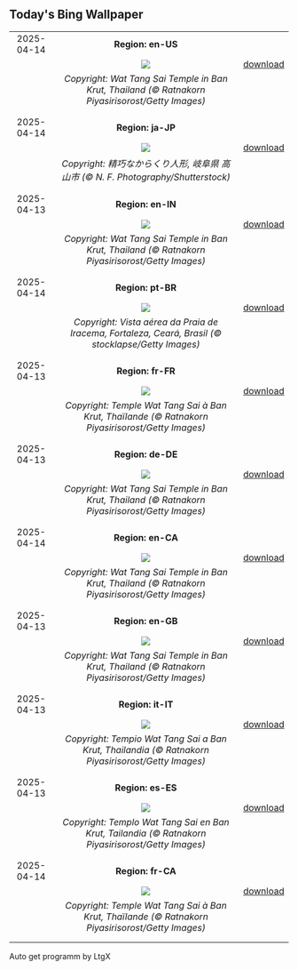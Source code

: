 ## Today's Bing Wallpaper
|      |      |      |
| :----: | :----: | :----: |
|2025-04-14|**Region: en-US**||
||![](https://www.bing.com/th?id=OHR.ThailandPagodas_EN-US8039751329_UHD.jpg&pid=hp&w=1152&h=648&rs=1&c=4)| [download](https://www.bing.com/th?id=OHR.ThailandPagodas_EN-US8039751329_UHD.jpg)|
||*Copyright: Wat Tang Sai Temple in Ban Krut, Thailand (© Ratnakorn Piyasirisorost/Getty Images)*
||
|||
|2025-04-14|**Region: ja-JP**||
||![](https://www.bing.com/th?id=OHR.TakayamaFestival2025_JA-JP4780504174_UHD.jpg&pid=hp&w=1152&h=648&rs=1&c=4)| [download](https://www.bing.com/th?id=OHR.TakayamaFestival2025_JA-JP4780504174_UHD.jpg)|
||*Copyright: 精巧なからくり人形, 岐阜県 高山市 (© N. F. Photography/Shutterstock)*
||
|||
|2025-04-13|**Region: en-IN**||
||![](https://www.bing.com/th?id=OHR.ThailandPagodas_EN-IN4796043507_UHD.jpg&pid=hp&w=1152&h=648&rs=1&c=4)| [download](https://www.bing.com/th?id=OHR.ThailandPagodas_EN-IN4796043507_UHD.jpg)|
||*Copyright: Wat Tang Sai Temple in Ban Krut, Thailand (© Ratnakorn Piyasirisorost/Getty Images)*
||
|||
|2025-04-14|**Region: pt-BR**||
||![](https://www.bing.com/th?id=OHR.AniversarioFortaleza_PT-BR2253033645_UHD.jpg&pid=hp&w=1152&h=648&rs=1&c=4)| [download](https://www.bing.com/th?id=OHR.AniversarioFortaleza_PT-BR2253033645_UHD.jpg)|
||*Copyright: Vista aérea da Praia de Iracema, Fortaleza, Ceará, Brasil (© stocklapse/Getty Images)*
||
|||
|2025-04-13|**Region: fr-FR**||
||![](https://www.bing.com/th?id=OHR.ThailandPagodas_FR-FR9765190330_UHD.jpg&pid=hp&w=1152&h=648&rs=1&c=4)| [download](https://www.bing.com/th?id=OHR.ThailandPagodas_FR-FR9765190330_UHD.jpg)|
||*Copyright: Temple Wat Tang Sai à Ban Krut, Thaïlande (© Ratnakorn Piyasirisorost/Getty Images)*
||
|||
|2025-04-13|**Region: de-DE**||
||![](https://www.bing.com/th?id=OHR.ThailandPagodas_DE-DE3455777825_UHD.jpg&pid=hp&w=1152&h=648&rs=1&c=4)| [download](https://www.bing.com/th?id=OHR.ThailandPagodas_DE-DE3455777825_UHD.jpg)|
||*Copyright: Wat Tang Sai Temple in Ban Krut, Thailand (© Ratnakorn Piyasirisorost/Getty Images)*
||
|||
|2025-04-14|**Region: en-CA**||
||![](https://www.bing.com/th?id=OHR.ThailandPagodas_EN-CA9636405561_UHD.jpg&pid=hp&w=1152&h=648&rs=1&c=4)| [download](https://www.bing.com/th?id=OHR.ThailandPagodas_EN-CA9636405561_UHD.jpg)|
||*Copyright: Wat Tang Sai Temple in Ban Krut, Thailand (© Ratnakorn Piyasirisorost/Getty Images)*
||
|||
|2025-04-13|**Region: en-GB**||
||![](https://www.bing.com/th?id=OHR.ThailandPagodas_EN-GB5439908632_UHD.jpg&pid=hp&w=1152&h=648&rs=1&c=4)| [download](https://www.bing.com/th?id=OHR.ThailandPagodas_EN-GB5439908632_UHD.jpg)|
||*Copyright: Wat Tang Sai Temple in Ban Krut, Thailand (© Ratnakorn Piyasirisorost/Getty Images)*
||
|||
|2025-04-13|**Region: it-IT**||
||![](https://www.bing.com/th?id=OHR.ThailandPagodas_IT-IT7756165601_UHD.jpg&pid=hp&w=1152&h=648&rs=1&c=4)| [download](https://www.bing.com/th?id=OHR.ThailandPagodas_IT-IT7756165601_UHD.jpg)|
||*Copyright: Tempio Wat Tang Sai a Ban Krut, Thailandia (© Ratnakorn Piyasirisorost/Getty Images)*
||
|||
|2025-04-13|**Region: es-ES**||
||![](https://www.bing.com/th?id=OHR.ThailandPagodas_ES-ES0158142053_UHD.jpg&pid=hp&w=1152&h=648&rs=1&c=4)| [download](https://www.bing.com/th?id=OHR.ThailandPagodas_ES-ES0158142053_UHD.jpg)|
||*Copyright: Templo Wat Tang Sai en Ban Krut, Tailandia (© Ratnakorn Piyasirisorost/Getty Images)*
||
|||
|2025-04-14|**Region: fr-CA**||
||![](https://www.bing.com/th?id=OHR.ThailandPagodas_FR-CA4441520959_UHD.jpg&pid=hp&w=1152&h=648&rs=1&c=4)| [download](https://www.bing.com/th?id=OHR.ThailandPagodas_FR-CA4441520959_UHD.jpg)|
||*Copyright: Temple Wat Tang Sai à Ban Krut, Thaïlande (© Ratnakorn Piyasirisorost/Getty Images)*
||
|||

Auto get programm by LtgX
